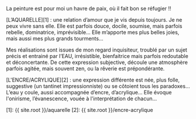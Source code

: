 La peinture est pour moi un havre de paix, où il fait bon se réfugier !!

[L’AQUARELLE][1] : une relation d’amour que je vis depuis toujours. Je ne peux vivre sans elle. Elle est parfois douce, docile, soumise, mais parfois rebelle, dominatrice, imprévisible… Elle m’apporte mes plus belles joies, mais aussi mes plus grands tourments…

Mes réalisations sont issues de mon regard inquisiteur, troublé par un sujet précis et entrainé par l’EAU, irrésistible, bienfaitrice mais parfois redoutable et déconcertante. De cette expression subjective, découle une atmosphère parfois agitée, mais souvent zen, ou la rêverie est prépondérante.

[L'ENCRE/ACRYLIQUE][2] : une expression différente est née, plus folle, suggestive (un tantinet impressionniste) ou se côtoient tous les paradoxes… L’eau y coule, aussi accompagnée d’encre, d’acrylique… Elle évoque l'onirisme, l’évanescence, vouée à l'interprétation de chacun…

[1]: {{ site.root }}/aquarelle
[2]: {{ site.root }}/encre-acrylique
